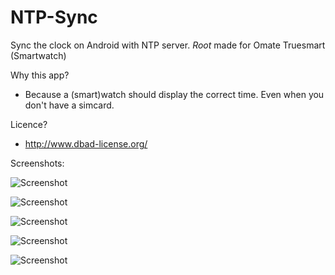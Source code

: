 NTP-Sync
================

Sync the clock on Android with NTP server. *Root* made for Omate Truesmart (Smartwatch)

Why this app?

- Because a (smart)watch should display the correct time. Even when you don't have a simcard.

Licence?

- http://www.dbad-license.org/

Screenshots:

![Screenshot](https://raw.github.com/frankkienl/Android-NTP-Sync/master/screenshots/device-2014-07-02-224319.png "Screenshot")

![Screenshot](https://raw.github.com/frankkienl/Android-NTP-Sync/master/screenshots/device-2014-07-02-224330.png "Screenshot")

![Screenshot](https://raw.github.com/frankkienl/Android-NTP-Sync/master/screenshots/device-2014-07-02-224346.png "Screenshot")

![Screenshot](https://raw.github.com/frankkienl/Android-NTP-Sync/master/screenshots/device-2014-07-02-224354.png "Screenshot")

![Screenshot](https://raw.github.com/frankkienl/Android-NTP-Sync/master/screenshots/device-2014-07-02-224412.png "Screenshot")
